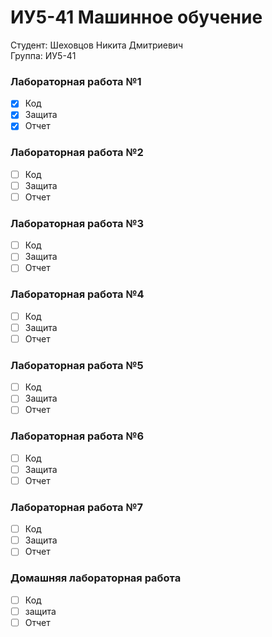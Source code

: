 # ИУ5-41 Машинное обучение
 
 Студент: Шеховцов Никита Дмитриевич  
 Группа: ИУ5-41
 
 ### Лабораторная работа №1
 - [X] Код
 - [X] Защита
 - [X] Отчет
 ### Лабораторная работа №2
 - [ ] Код
 - [ ] Защита
 - [ ] Отчет
 ### Лабораторная работа №3
 - [ ] Код
 - [ ] Защита
 - [ ] Отчет
 ### Лабораторная работа №4
 - [ ] Код
 - [ ] Защита
 - [ ] Отчет
 ### Лабораторная работа №5
 - [ ] Код
 - [ ] Защита
 - [ ] Отчет
 ### Лабораторная работа №6
 - [ ] Код
 - [ ] Защита
 - [ ] Отчет
 ### Лабораторная работа №7
 - [ ] Код
 - [ ] Защита
 - [ ] Отчет
 ### Домашняя лабораторная работа
 - [ ] Код
 - [ ] защита
 - [ ] Отчет
